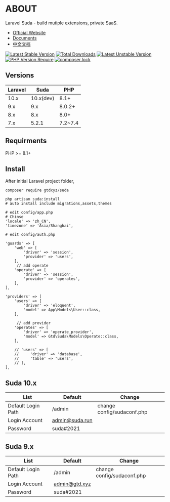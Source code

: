 # ABOUT
Laravel Suda - build mutiple extensions, private SaaS.


- [Official Website](https://suda.gtd.xyz)
- [Documents](https://docs.gtd.xyz)
- [中文文档](https://docs.gtd.xyz)

[![Latest Stable Version](http://poser.pugx.org/gtdxyz/suda/v)](https://packagist.org/packages/gtdxyz/suda) 
[![Total Downloads](http://poser.pugx.org/gtdxyz/suda/downloads)](https://packagist.org/packages/gtdxyz/suda) 
[![Latest Unstable Version](http://poser.pugx.org/gtdxyz/suda/v/unstable)](https://packagist.org/packages/gtdxyz/suda) 
[![PHP Version Require](http://poser.pugx.org/gtdxyz/suda/require/php)](https://packagist.org/packages/gtdxyz/suda)
[![composer.lock](http://poser.pugx.org/gtdxyz/suda/composerlock)](https://packagist.org/packages/gtdxyz/suda)

Versions
---

|  Laravel   | Suda  | PHP  |
|  ----  | ----  | ----  |
| 10.x  | 10.x(dev) | 8.1+ |
| 9.x  | 9.x | 8.0.2+ |
| 8.x  | 8.x | 8.0+ |
| 7.x  | 5.2.1 | 7.2~7.4 |


## Requirments

  PHP >= 8.1+
  

## Install

After initial Laravel project folder,

```
composer require gtdxyz/suda
```

```
php artisan suda:install
# auto install include migrations,assets,themes
```

```
# edit config/app.php
# Chinse
'locale' => 'zh_CN',
'timezone' => 'Asia/Shanghai',

# edit config/auth.php

'guards' => [
    'web' => [
        'driver' => 'session',
        'provider' => 'users',
    ],
	 // add operate
    'operate' => [
        'driver' => 'session',
        'provider' => 'operates',
    ],
],

'providers' => [
    'users' => [
        'driver' => 'eloquent',
        'model' => App\Models\User::class,
    ],
	 
	 // add provider
    'operates' => [
        'driver' => 'operate_provider',
        'model' => Gtd\Suda\Models\Operate::class,
    ],

    // 'users' => [
    //     'driver' => 'database',
    //     'table' => 'users',
    // ],
],

```


## Suda 10.x

|  List   | Default  | Change  |
|  ----  | ----  | ----  |
| Default Login Path  | /admin | change config/sudaconf.php |
| Login Account  | admin@suda.run |  |
| Password  | suda#2021 |  |

## Suda 9.x

|  List   | Default  | Change  |
|  ----  | ----  | ----  |
| Default Login Path  | /admin | change config/sudaconf.php |
| Login Account  | admin@gtd.xyz |  |
| Password  | suda#2021 |  |



 
